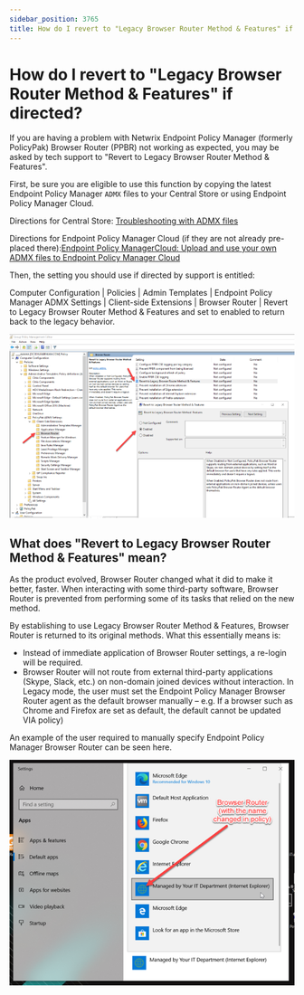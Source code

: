 ```yaml
---
sidebar_position: 3765
title: How do I revert to "Legacy Browser Router Method & Features" if directed?
---
```


# How do I revert to "Legacy Browser Router Method & Features" if directed?

If you are having a problem with Netwrix Endpoint Policy Manager (formerly PolicyPak) Browser Router (PPBR) not working as expected, you may be asked by tech support to "Revert to Legacy Browser Router Method & Features".

First, be sure you are eligible to use this function by copying the latest Endpoint Policy Manager `ADMX` files to your Central Store or using Endpoint Policy Manager Cloud.

Directions for Central Store: [Troubleshooting with ADMX files](../../Video/Troubleshooting/ADMXFiles)

Directions for Endpoint Policy Manager Cloud (if they are not already pre-placed there):[Endpoint Policy ManagerCloud: Upload and use your own ADMX files to Endpoint Policy Manager Cloud](../../Video/Cloud/ADMXFiles)

Then, the setting you should use if directed by support is entitled:

Computer Configuration | Policies | Admin Templates | Endpoint Policy Manager ADMX Settings | Client-side Extensions | Browser Router | Revert to Legacy Browser Router Method & Features and set to enabled to return back to the legacy behavior.

![](../../../../../../static/images/PolicyPak/Content/Resources/Images/Troubleshooting/BrowserRouter/764_1_image-20201027210325-1_950x612.png)

## What does "Revert to Legacy Browser Router Method & Features" mean?

As the product evolved, Browser Router changed what it did to make it better, faster. When interacting with some third-party software, Browser Router is prevented from performing some of its tasks that relied on the new method.

By establishing to use Legacy Browser Router Method & Features, Browser Router is returned to its original methods. What this essentially means is:

* Instead of immediate application of Browser Router settings, a re-login will be required.
* Browser Router will not route from external third-party applications (Skype, Slack, etc.) on non-domain joined devices without interaction. In Legacy mode, the user must set the Endpoint Policy Manager Browser Router agent as the default browser manually – e.g. If a browser such as Chrome and Firefox are set as default, the default cannot be updated VIA policy)

An example of the user required to manually specify Endpoint Policy Manager Browser Router can be seen here.

![](../../../../../../static/images/PolicyPak/Content/Resources/Images/Troubleshooting/BrowserRouter/764_3_image-20201027210423-2.png)